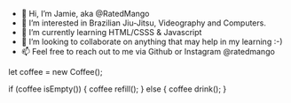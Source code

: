 - 👋 Hi, I’m Jamie, aka @RatedMango
- 👀 I’m interested in Brazilian Jiu-Jitsu, Videography and Computers.
- 🌱 I’m currently learning HTML/CSSS & Javascript
- 💞️ I’m looking to collaborate on anything that may help in my learning :-)
- 📫 Feel free to reach out to me via Github or Instagram @ratedmango

let coffee = new Coffee();

if (coffee isEmpty()) {
    coffee refill();
} else {
    coffee drink();
}
